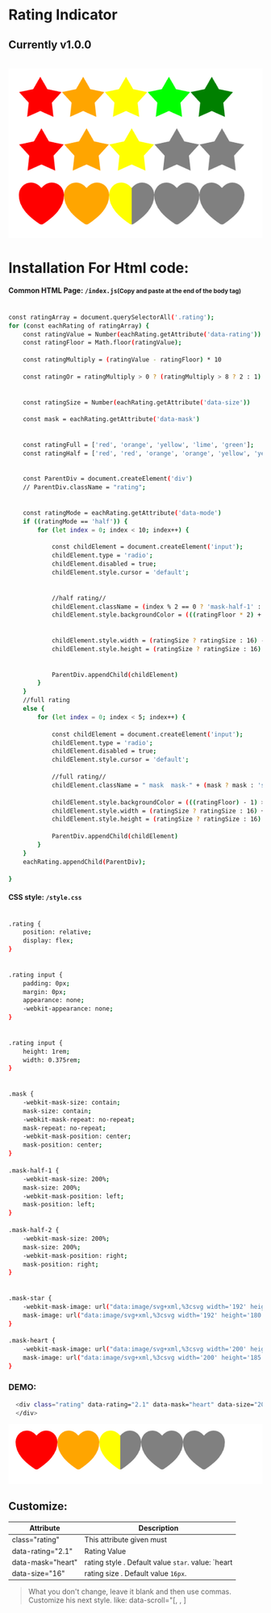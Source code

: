 

# Rating Indicator

## Currently v1.0.0


<br/>

<img src="./image/rating.png" alt="rating" border="0">

# Installation For Html code:

#### Common HTML Page: `/index.js`<small>(Copy and paste at the end of the body tag)</small>
```bash

const ratingArray = document.querySelectorAll('.rating');
for (const eachRating of ratingArray) {
    const ratingValue = Number(eachRating.getAttribute('data-rating'))
    const ratingFloor = Math.floor(ratingValue);

    const ratingMultiply = (ratingValue - ratingFloor) * 10

    const ratingOr = ratingMultiply > 0 ? (ratingMultiply > 8 ? 2 : 1) : 0;


    const ratingSize = Number(eachRating.getAttribute('data-size'))

    const mask = eachRating.getAttribute('data-mask')


    const ratingFull = ['red', 'orange', 'yellow', 'lime', 'green'];
    const ratingHalf = ['red', 'red', 'orange', 'orange', 'yellow', 'yellow', 'lime', 'lime', 'green', 'green'];


    const ParentDiv = document.createElement('div')
    // ParentDiv.className = "rating";


    const ratingMode = eachRating.getAttribute('data-mode')
    if ((ratingMode == 'half')) {
        for (let index = 0; index < 10; index++) {

            const childElement = document.createElement('input');
            childElement.type = 'radio';
            childElement.disabled = true;
            childElement.style.cursor = 'default';


            //half rating//
            childElement.className = (index % 2 == 0 ? 'mask-half-1' : 'mask-half-2') + " mask  mask-" + (mask ? mask : 'star')
            childElement.style.backgroundColor = (((ratingFloor * 2) + ratingOr - 1) >= index ? ratingHalf[index] : 'grey')


            childElement.style.width = (ratingSize ? ratingSize : 16) - 10 + 'px'
            childElement.style.height = (ratingSize ? ratingSize : 16) + 'px'


            ParentDiv.appendChild(childElement)
        }
    }
    //full rating
    else {
        for (let index = 0; index < 5; index++) {

            const childElement = document.createElement('input');
            childElement.type = 'radio';
            childElement.disabled = true;
            childElement.style.cursor = 'default';

            //full rating//
            childElement.className = " mask  mask-" + (mask ? mask : 'star')

            childElement.style.backgroundColor = (((ratingFloor) - 1) >= index ? ratingFull[index] : 'gray');
            childElement.style.width = (ratingSize ? ratingSize : 16) + 'px'
            childElement.style.height = (ratingSize ? ratingSize : 16) + 'px'

            ParentDiv.appendChild(childElement)
        }
    }
    eachRating.appendChild(ParentDiv);

}

```

#### CSS style: `/style.css`


```bash

.rating {
    position: relative;
    display: flex;
}


.rating input {
    padding: 0px;
    margin: 0px;
    appearance: none;
    -webkit-appearance: none;
}


.rating input {
    height: 1rem;
    width: 0.375rem;
}


.mask {
    -webkit-mask-size: contain;
    mask-size: contain;
    -webkit-mask-repeat: no-repeat;
    mask-repeat: no-repeat;
    -webkit-mask-position: center;
    mask-position: center;
}

.mask-half-1 {
    -webkit-mask-size: 200%;
    mask-size: 200%;
    -webkit-mask-position: left;
    mask-position: left;
}

.mask-half-2 {
    -webkit-mask-size: 200%;
    mask-size: 200%;
    -webkit-mask-position: right;
    mask-position: right;
}


.mask-star {
    -webkit-mask-image: url("data:image/svg+xml,%3csvg width='192' height='180' xmlns='http://www.w3.org/2000/svg'%3e%3cpath fill='black' d='m96 153.044-58.779 26.243 7.02-63.513L.894 68.481l63.117-13.01L96 0l31.989 55.472 63.117 13.01-43.347 47.292 7.02 63.513z' fill-rule='evenodd'/%3e%3c/svg%3e");
    mask-image: url("data:image/svg+xml,%3csvg width='192' height='180' xmlns='http://www.w3.org/2000/svg'%3e%3cpath fill='black' d='m96 153.044-58.779 26.243 7.02-63.513L.894 68.481l63.117-13.01L96 0l31.989 55.472 63.117 13.01-43.347 47.292 7.02 63.513z' fill-rule='evenodd'/%3e%3c/svg%3e");
}

.mask-heart {
    -webkit-mask-image: url("data:image/svg+xml,%3csvg width='200' height='185' xmlns='http://www.w3.org/2000/svg'%3e%3cpath d='M100 184.606a15.384 15.384 0 0 1-8.653-2.678C53.565 156.28 37.205 138.695 28.182 127.7 8.952 104.264-.254 80.202.005 54.146.308 24.287 24.264 0 53.406 0c21.192 0 35.869 11.937 44.416 21.879a2.884 2.884 0 0 0 4.356 0C110.725 11.927 125.402 0 146.594 0c29.142 0 53.098 24.287 53.4 54.151.26 26.061-8.956 50.122-28.176 73.554-9.023 10.994-25.383 28.58-63.165 54.228a15.384 15.384 0 0 1-8.653 2.673Z' fill='black' fill-rule='nonzero'/%3e%3c/svg%3e");
    mask-image: url("data:image/svg+xml,%3csvg width='200' height='185' xmlns='http://www.w3.org/2000/svg'%3e%3cpath d='M100 184.606a15.384 15.384 0 0 1-8.653-2.678C53.565 156.28 37.205 138.695 28.182 127.7 8.952 104.264-.254 80.202.005 54.146.308 24.287 24.264 0 53.406 0c21.192 0 35.869 11.937 44.416 21.879a2.884 2.884 0 0 0 4.356 0C110.725 11.927 125.402 0 146.594 0c29.142 0 53.098 24.287 53.4 54.151.26 26.061-8.956 50.122-28.176 73.554-9.023 10.994-25.383 28.58-63.165 54.228a15.384 15.384 0 0 1-8.653 2.673Z' fill='black' fill-rule='nonzero'/%3e%3c/svg%3e");
}

```

### DEMO:
```bash
  <div class="rating" data-rating="2.1" data-mask="heart" data-size="20">
  </div>
```
<img src="./image/demo-rating.png">

<br/>

## Customize:

| Attribute         | Description                                        |
| ----------------- | -------------------------------------------------- |
| class="rating"    | This attribute given must                          |
| data-rating="2.1" | Rating Value                                       |
| data-mask="heart" | rating style . Default value `star`. value: `heart | star` |
| data-size="16"    | rating size . Default value `16px`.                |

>What you don't change, leave it blank and then use commas. Customize his next style. like: data-scroll="[, , ]  





<!-- 

# For React App:


## Installation

Create a file in a `/src` like: `scrollBar.js`

copy index.js code and paste scrollBar.js file

Paste at the the `/src/scrollBar.js`:
```bash
<script src="./scriptScrollBar.js">
</script>
```
Paste at the `/src/index.js`:
```bash
 import './scrollBar'
```

## Customize:

| data-scroll="[scroll-color,bg-color,height] | Description                                                                               |
| ------------------------------------------- | ----------------------------------------------------------------------------------------- |
| data-scroll="[red, blue, 5]                 | here Scroll-color: red, bg-color: blue, height: 5                                         |
| data-scroll="[, , 5]                        | unless you want to change style, please follow it. `Here only height custom style apply ` |
| data-scroll="[, , ]                         | unless you want to change style, please follow it. `Here no custom style apply `          |

>What you don't change, leave it blank and then use commas. Customize his next style. like: data-scroll="[, , ]   -->

